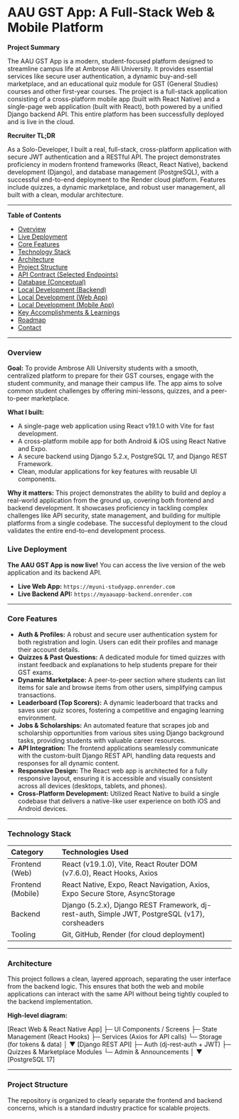# AAU GST App: A Full-Stack Web & Mobile Platform

**Project Summary**

The AAU GST App is a modern, student-focused platform designed to streamline campus life at Ambrose Alli University. It provides essential services like secure user authentication, a dynamic buy-and-sell marketplace, and an educational quiz module for GST (General Studies) courses and other first-year courses. The project is a full-stack application consisting of a cross-platform mobile app (built with React Native) and a single-page web application (built with React), both powered by a unified Django backend API. This entire platform has been successfully deployed and is live in the cloud.

**Recruiter TL;DR**

As a Solo-Developer, I built a real, full-stack, cross-platform application with secure JWT authentication and a RESTful API. The project demonstrates proficiency in modern frontend frameworks (React, React Native), backend development (Django), and database management (PostgreSQL), with a successful end-to-end deployment to the Render cloud platform. Features include quizzes, a dynamic marketplace, and robust user management, all built with a clean, modular architecture.

---

**Table of Contents**

* [Overview](#overview)
* [Live Deployment](#live-deployment)
* [Core Features](#core-features)
* [Technology Stack](#technology-stack)
* [Architecture](#architecture)
* [Project Structure](#project-structure)
* [API Contract (Selected Endpoints)](#api-contract-selected-endpoints)
* [Database (Conceptual)](#database-conceptual)
* [Local Development (Backend)](#local-development-backend)
* [Local Development (Web App)](#local-development-web-app)
* [Local Development (Mobile App)](#local-development-mobile-app)
* [Key Accomplishments & Learnings](#key-accomplishments--learnings)
* [Roadmap](#roadmap)
* [Contact](#contact)

---

### Overview

**Goal:** To provide Ambrose Alli University students with a smooth, centralized platform to prepare for their GST courses, engage with the student community, and manage their campus life. The app aims to solve common student challenges by offering mini-lessons, quizzes, and a peer-to-peer marketplace.

**What I built:**
* A single-page web application using React v19.1.0 with Vite for fast development.
* A cross-platform mobile app for both Android & iOS using React Native and Expo.
* A secure backend using Django 5.2.x, PostgreSQL 17, and Django REST Framework.
* Clean, modular applications for key features with reusable UI components.

**Why it matters:** This project demonstrates the ability to build and deploy a real-world application from the ground up, covering both frontend and backend development. It showcases proficiency in tackling complex challenges like API security, state management, and building for multiple platforms from a single codebase. The successful deployment to the cloud validates the entire end-to-end development process.

### Live Deployment

**The AAU GST App is now live!** You can access the live version of the web application and its backend API.

* **Live Web App:** `https://myuni-studyapp.onrender.com`
* **Live Backend API:** `https://myaauapp-backend.onrender.com`

---

### Core Features

* **Auth & Profiles:** A robust and secure user authentication system for both registration and login. Users can edit their profiles and manage their account details.
* **Quizzes & Past Questions:** A dedicated module for timed quizzes with instant feedback and explanations to help students prepare for their GST exams.
* **Dynamic Marketplace:** A peer-to-peer section where students can list items for sale and browse items from other users, simplifying campus transactions.
* **Leaderboard (Top Scorers):** A dynamic leaderboard that tracks and saves user quiz scores, fostering a competitive and engaging learning environment.
* **Jobs & Scholarships:** An automated feature that scrapes job and scholarship opportunities from various sites using Django background tasks, providing students with valuable career resources.
* **API Integration:** The frontend applications seamlessly communicate with the custom-built Django REST API, handling data requests and responses for all dynamic content.
* **Responsive Design:** The React web app is architected for a fully responsive layout, ensuring it is accessible and visually consistent across all devices (desktops, tablets, and phones).
* **Cross-Platform Development:** Utilized React Native to build a single codebase that delivers a native-like user experience on both iOS and Android devices.

---

### Technology Stack

| Category | Technologies Used |
| :--- | :--- |
| Frontend (Web) | React (v19.1.0), Vite, React Router DOM (v7.6.0), React Hooks, Axios |
| Frontend (Mobile) | React Native, Expo, React Navigation, Axios, Expo Secure Store, AsyncStorage |
| Backend | Django (5.2.x), Django REST Framework, dj-rest-auth, Simple JWT, PostgreSQL (v17), corsheaders |
| Tooling | Git, GitHub, Render (for cloud deployment) |

---

### Architecture

This project follows a clean, layered approach, separating the user interface from the backend logic. This ensures that both the web and mobile applications can interact with the same API without being tightly coupled to the backend implementation.

**High-level diagram:**

[React Web & React Native App]
  ├─ UI Components / Screens
  ├─ State Management (React Hooks)
  ├─ Services (Axios for API calls)
  └─ Storage (for tokens & data)
           │
           ▼
[Django REST API]
  ├─ Auth (dj-rest-auth + JWT)
  ├─ Quizzes & Marketplace Modules
  └─ Admin & Announcements
           │
           ▼
[PostgreSQL 17]

---

### Project Structure

The repository is organized to clearly separate the frontend and backend concerns, which is a standard industry practice for scalable projects.
